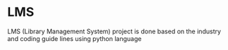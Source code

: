 # LMS
LMS (Library Management System) project is done based on the industry and coding guide lines using python language

